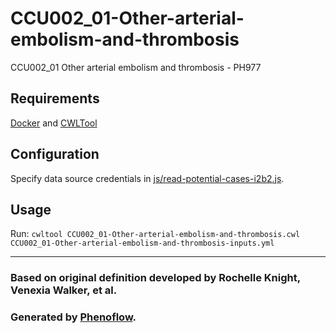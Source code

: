 # CCU002_01-Other-arterial-embolism-and-thrombosis

CCU002_01 Other arterial embolism and thrombosis - PH977

## Requirements

[Docker](https://docs.docker.com/install/) and [CWLTool](https://github.com/common-workflow-language/cwltool#install)

## Configuration

Specify data source credentials in [js/read-potential-cases-i2b2.js](js/read-potential-cases-i2b2.js).

## Usage

Run: `cwltool CCU002_01-Other-arterial-embolism-and-thrombosis.cwl CCU002_01-Other-arterial-embolism-and-thrombosis-inputs.yml`

***

### Based on original definition developed by Rochelle Knight, Venexia Walker, et al.
### Generated by [Phenoflow](https://kclhi.org/phenoflow).
